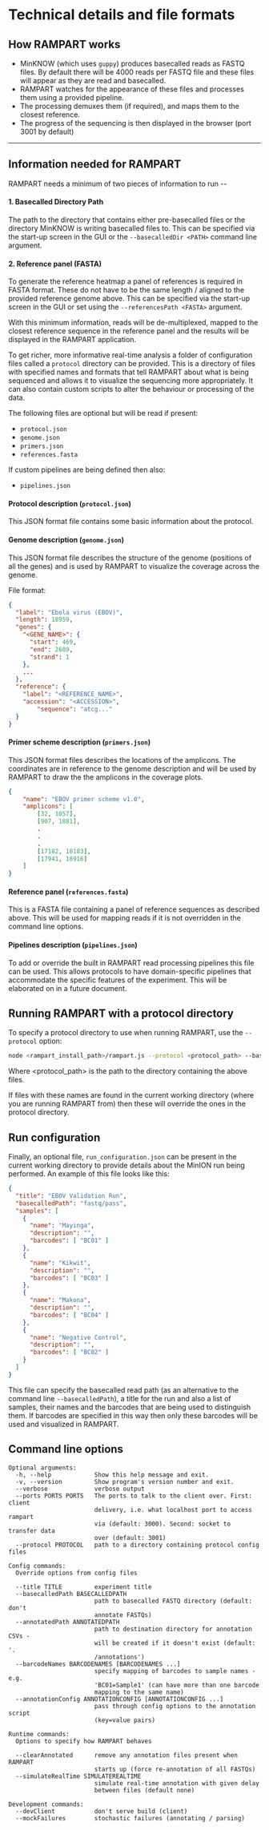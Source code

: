 
# Technical details and file formats


## How RAMPART works

* MinKNOW (which uses `guppy`) produces basecalled reads as FASTQ files. By default there will be 4000 reads per FASTQ file and these files will appear as they are read and basecalled.
* RAMPART watches for the appearance of these files and processes them using a provided pipeline.
* The processing demuxes them (if required), and maps them to the closest reference.
* The progress of the sequencing is then displayed in the browser (port 3001 by default)

---
## Information needed for RAMPART

RAMPART needs a minimum of two pieces of information to run --

#### 1. Basecalled Directory Path
The path to the directory that contains either pre-basecalled files or the directory MinKNOW is writing basecalled files to.
This can be specified via the start-up screen in the GUI or the `--basecalledDir <PATH>` command line argument.

#### 2. Reference panel (FASTA)
To generate the reference heatmap a panel of references is required in FASTA format.
These do not have to be the same length / aligned to the provided reference genome above.
This can be specified via the start-up screen in the GUI or set using the `--referencesPath <FASTA>` argument.

With this minimum information, reads will be de-multiplexed, mapped to the closest reference sequence in the reference panel and the results will be displayed in the RAMPART application.

To get richer, more informative real-time analysis a folder of configuration files called a `protocol` directory can be provided. This is a directory of files with specified names and formats that tell RAMPART about what is being sequenced and allows it to visualize the sequencing more appropriately. It can also contain custom scripts to alter the behaviour or processing of the data.

The following files are optional but will be read if present:

* `protocol.json`
* `genome.json`
* `primers.json`
* `references.fasta`

If custom pipelines are being defined then also:
* `pipelines.json` 

#### Protocol description (`protocol.json`)
This JSON format file contains some basic information about the protocol.

#### Genome description (`genome.json`) 
This JSON format file describes the structure of the genome (positions of all the genes) and is used by RAMPART to visualize the coverage across the genome.

File format:
```json
{
  "label": "Ebola virus (EBOV)",
  "length": 18959,
  "genes": {
    "<GENE_NAME>": {
      "start": 469,
      "end": 2689,
      "strand": 1
    },
    ...
  },
  "reference": {
	"label": "<REFERENCE_NAME>",
	"accession": "<ACCESSION>",
        "sequence": "atcg..."
  }
}
```

#### Primer scheme description (`primers.json`) 
This JSON format files describes the locations of the amplicons. The coordinates are in reference to the genome description and will be used by RAMPART to draw the the amplicons in the coverage plots.
```json
{
	"name": "EBOV primer scheme v1.0",
	"amplicons": [
		[32, 1057],
		[907, 1881],
        .
        .
        . 
		[17182, 18183],
		[17941, 18916]
	]
}

```

#### Reference panel (`references.fasta`)
This is a FASTA file containing a panel of reference sequences as described above. This will be used for mapping reads if it is not overridden in the command line options.

#### Pipelines description (`pipelines.json`)
To add or override the built in RAMPART read processing pipelines this file can be used. This allows protocols to have domain-specific pipelines that accommodate the specific features of the experiment. This will be elaborated on in a future document.

## Running RAMPART with a protocol directory
To specify a protocol directory to use when running RAMPART, use the `--protocol` option:

```bash
node <rampart_install_path>/rampart.js --protocol <protocol_path> --basecalledPath <minknow_data_path>/<run_name>/pass
```

Where <protocol_path> is the path to the directory containing the above files.

If files with these names are found in the current working directory (where you are running RAMPART from) then these will override the ones in the protocol directory.

## Run configuration
Finally, an optional file, `run_configuration.json` can be present in the current working directory to provide details about the MinION run being performed. An example of this file looks like this:

```json
{
  "title": "EBOV Validation Run",
  "basecalledPath": "fastq/pass",
  "samples": [
    {
      "name": "Mayinga",
      "description": "",
      "barcodes": [ "BC01" ]
    },
    {
      "name": "Kikwit",
      "description": "",
      "barcodes": [ "BC03" ]
    },
    {
      "name": "Makona",
      "description": "",
      "barcodes": [ "BC04" ]
    },
    {
      "name": "Negative Control",
      "description": "",
      "barcodes": [ "BC02" ]
    }
  ]
}
```
This file can specify the basecalled read path (as an alternative to the command line `--basecalledPath`), a title for the run and also a list of samples, their names and the barcodes that are being used to distinguish them. If barcodes are specified in this way then only these barcodes will be used and visualized in RAMPART.

## Command line options
```
Optional arguments:
  -h, --help            Show this help message and exit.
  -v, --version         Show program's version number and exit.
  --verbose             verbose output
  --ports PORTS PORTS   The ports to talk to the client over. First: client 
                        delivery, i.e. what localhost port to access rampart 
                        via (default: 3000). Second: socket to transfer data 
                        over (default: 3001)
  --protocol PROTOCOL   path to a directory containing protocol config files

Config commands:
  Override options from config files

  --title TITLE         experiment title
  --basecalledPath BASECALLEDPATH
                        path to basecalled FASTQ directory (default: don't 
                        annotate FASTQs)
  --annotatedPath ANNOTATEDPATH
                        path to destination directory for annotation CSVs - 
                        will be created if it doesn't exist (default: '.
                        /annotations')
  --barcodeNames BARCODENAMES [BARCODENAMES ...]
                        specify mapping of barcodes to sample names - e.g. 
                        'BC01=Sample1' (can have more than one barcode 
                        mapping to the same name)
  --annotationConfig ANNOTATIONCONFIG [ANNOTATIONCONFIG ...]
                        pass through config options to the annotation script 
                        (key=value pairs)

Runtime commands:
  Options to specify how RAMPART behaves

  --clearAnnotated      remove any annotation files present when RAMPART 
                        starts up (force re-annotation of all FASTQs)
  --simulateRealTime SIMULATEREALTIME
                        simulate real-time annotation with given delay 
                        between files (default none)

Development commands:
  --devClient           don't serve build (client)
  --mockFailures        stochastic failures (annotating / parsing)
```

